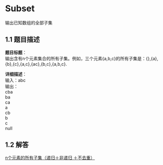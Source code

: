 # Subset
输出已知数组的全部子集    
## 1.1 题目描述
**题目标题**：  
输出含有n个元素集合的所有子集。例如，三个元素{a,b,c}的所有子集是：{},{a},{b},{c},{a,c},{ac},{b,c},{a,b,c}. 

**详细描述**：  
输入：abc  
输出：  
cba  
ba  
ca  
a  
cb  
b  
c  
null

## 1.2 解答
[n个元素的所有子集（递归＋非递归 ＋不去重）](https://blog.csdn.net/cyuyanenen/article/details/51647792)  
